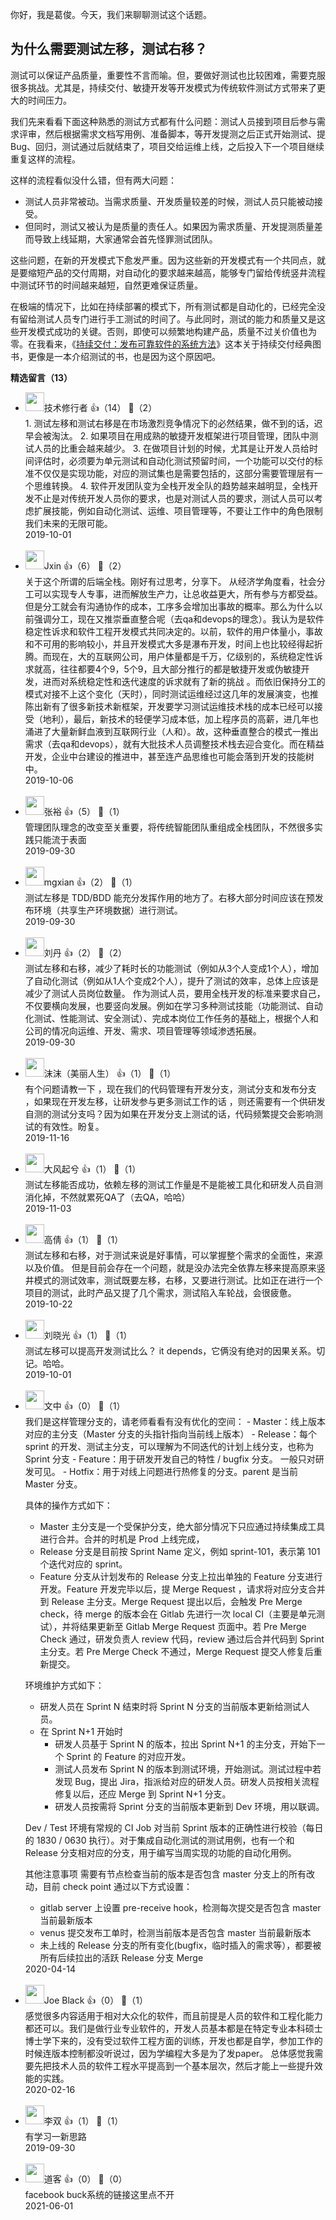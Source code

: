 你好，我是葛俊。今天，我们来聊聊测试这个话题。

## 为什么需要测试左移，测试右移？

测试可以保证产品质量，重要性不言而喻。但，要做好测试也比较困难，需要克服很多挑战。尤其是，持续交付、敏捷开发等开发模式为传统软件测试方式带来了更大的时间压力。

我们先来看看下面这种熟悉的测试方式都有什么问题：测试人员接到项目后参与需求评审，然后根据需求文档写用例、准备脚本，等开发提测之后正式开始测试、提Bug、回归，测试通过后就结束了，项目交给运维上线，之后投入下一个项目继续重复这样的流程。

这样的流程看似没什么错，但有两大问题：

- 测试人员非常被动。当需求质量、开发质量较差的时候，测试人员只能被动接受。
- 但同时，测试又被认为是质量的责任人。如果因为需求质量、开发提测质量差而导致上线延期，大家通常会首先怪罪测试团队。

这些问题，在新的开发模式下愈发严重。因为这些新的开发模式有一个共同点，就是要缩短产品的交付周期，对自动化的要求越来越高，能够专门留给传统竖井流程中测试环节的时间越来越短，自然更难保证质量。

在极端的情况下，比如在持续部署的模式下，所有测试都是自动化的，已经完全没有留给测试人员专门进行手工测试的时间了。与此同时，测试的能力和质量又是这些开发模式成功的关键。否则，即使可以频繁地构建产品，质量不过关价值也为零。在我看来，《[持续交付：发布可靠软件的系统方法](https://book.douban.com/subject/6862062/)》这本关于持续交付经典图书，更像是一本介绍测试的书，也是因为这个原因吧。
<div><strong>精选留言（13）</strong></div><ul>
<li><img src="https://static001.geekbang.org/account/avatar/00/0f/75/9b/611e74ab.jpg" width="30px"><span>技术修行者</span> 👍（14） 💬（2）<div>1. 测试左移和测试右移是在市场激烈竞争情况下的必然结果，做不到的话，迟早会被淘汰。
2. 如果项目在用成熟的敏捷开发框架进行项目管理，团队中测试人员的比重会越来越少。
3. 在做项目计划的时候，尤其是让开发人员给时间评估时，必须要为单元测试和自动化测试预留时间，一个功能可以交付的标准不仅仅是实现功能，对应的测试集也是需要包括的，这部分需要管理层有一个思维转换。
4. 软件开发团队变为全栈开发全队的趋势越来越明显，全栈开发不止是对传统开发人员你的要求，也是对测试人员的要求，测试人员可以考虑扩展技能，例如自动化测试、运维、项目管理等，不要让工作中的角色限制我们未来的无限可能。</div>2019-10-01</li><br/><li><img src="https://static001.geekbang.org/account/avatar/00/13/17/27/ec30d30a.jpg" width="30px"><span>Jxin</span> 👍（6） 💬（2）<div>关于这个所谓的后端全栈。刚好有过思考，分享下。
从经济学角度看，社会分工可以实现专人专事，进而解放生产力，让总收益更大，所有参与方都受益。但是分工就会有沟通协作的成本，工序多会增加出事故的概率。那么为什么以前强调分工，现在又推崇垂直整合呢（去qa和devops的理念）。我认为是软件稳定性诉求和软件工程开发模式共同决定的。以前，软件的用户体量小，事故和不可用的影响较小，并且开发模式大多是瀑布开发，时间上也比较经得起折腾。而现在，大的互联网公司，用户体量都是千万，亿级别的，系统稳定性诉求就高，往往都要4个9，5个9，且大部分推行的都是敏捷开发或伪敏捷开发，进而对系统稳定性和迭代速度的诉求就有了新的挑战 。而依旧保持分工的模式对接不上这个变化（天时），同时测试运维经过这几年的发展演变，也推陈出新有了很多新技术新框架，开发要学习测试运维技术栈的成本已经可以接受（地利），最后，新技术的轻便学习成本低，加上程序员的高薪，进几年也涌进了大量新鲜血液到互联网行业（人和）。故，这种垂直整合的模式一推出需求（去qa和devops），就有大批技术人员调整技术栈去迎合变化。而在精益开发，企业中台建设的推进中，甚至连产品思维也可能会落到开发的技能树中。</div>2019-10-06</li><br/><li><img src="https://static001.geekbang.org/account/avatar/00/12/4e/a1/bd0ccf62.jpg" width="30px"><span>张裕</span> 👍（5） 💬（1）<div>管理团队理念的改变至关重要，将传统智能团队重组成全栈团队，不然很多实践只能流于表面</div>2019-09-30</li><br/><li><img src="https://static001.geekbang.org/account/avatar/00/0f/7c/16/4d1e5cc1.jpg" width="30px"><span>mgxian</span> 👍（2） 💬（1）<div>测试左移是 TDD&#47;BDD 能充分发挥作用的地方了。右移大部分时间应该在预发布环境（共享生产环境数据）进行测试。</div>2019-09-30</li><br/><li><img src="https://static001.geekbang.org/account/avatar/00/10/82/42/8b04d489.jpg" width="30px"><span>刘丹</span> 👍（2） 💬（2）<div>测试左移和右移，减少了耗时长的功能测试（例如从3个人变成1个人），增加了自动化测试（例如从1人个变成2个人），提升了测试的效率，总体上应该是减少了测试人员岗位数量。
作为测试人员，要用全栈开发的标准来要求自己，不仅要横向发展，也要竖向发展。例如在学习多种测试技能（功能测试、自动化测试、性能测试、安全测试）、完成本岗位工作任务的基础上，根据个人和公司的情况向运维、开发、需求、项目管理等领域渗透拓展。</div>2019-09-30</li><br/><li><img src="https://static001.geekbang.org/account/avatar/00/10/09/8f/ad6039b6.jpg" width="30px"><span>沫沫（美丽人生）</span> 👍（1） 💬（1）<div>有个问题请教一下 ，现在我们的代码管理有开发分支，测试分支和发布分支 ，如果现在开发左移，让研发参与更多测试工作的话 ，则还需要有一个供研发自测的测试分支吗？因为如果在开发分支上测试的话，代码频繁提交会影响测试的有效性。盼复。</div>2019-11-16</li><br/><li><img src="https://static001.geekbang.org/account/avatar/00/10/c0/d0/0dfe3ced.jpg" width="30px"><span>大风起兮</span> 👍（1） 💬（1）<div>测试左移能否成功，依赖左移的测试工作量是不是能被工具化和研发人员自测消化掉，不然就累死QA了（去QA，哈哈）</div>2019-11-03</li><br/><li><img src="https://static001.geekbang.org/account/avatar/00/11/ca/8d/4ebf66a6.jpg" width="30px"><span>高倩</span> 👍（1） 💬（1）<div>测试左移和右移，对于测试来说是好事情，可以掌握整个需求的全面性，来源以及价值。
但是目前会存在一个问题，就是没办法完全依靠左移来提高原来竖井模式的测试效率，测试既要左移，右移，又要进行测试。比如正在进行一个项目的测试，此时产品又提了几个需求，测试陷入车轮战，会很疲惫。</div>2019-10-22</li><br/><li><img src="https://static001.geekbang.org/account/avatar/00/11/6e/8d/e07c8b7c.jpg" width="30px"><span>刘晓光</span> 👍（1） 💬（1）<div>测试左移可以提高开发测试比么？  it depends，它俩没有绝对的因果关系。切记。哈哈。</div>2019-10-01</li><br/><li><img src="https://static001.geekbang.org/account/avatar/00/10/92/8a/e86a8db7.jpg" width="30px"><span>文中</span> 👍（0） 💬（1）<div>我们是这样管理分支的，请老师看看有没有优化的空间：
- Master：线上版本对应的主分支（Master 分支的头指针指向当前线上版本）
- Release：每个 sprint 的开发、测试主分支，可以理解为不同迭代的计划上线分支，也称为 Sprint 分支
- Feature：用于研发开发自己的特性 &#47; bugfix 分支。 一般只对研发可见。
- Hotfix：用于对线上问题进行热修复的分支。parent 是当前 Master 分支。

具体的操作方式如下：
- Master 主分支是一个受保护分支，绝大部分情况下只应通过持续集成工具进行合并。合并的时机是 Prod 上线完成，
- Release 分支是目前按 Sprint Name 定义，例如 sprint-101，表示第 101 个迭代对应的 sprint。
- Feature 分支从计划发布的 Release 分支上拉出单独的 Feature 分支进行开发。Feature 开发完毕以后，提 Merge Request ，请求将对应分支合并到 Release 主分支。Merge Request 提出以后，会触发 Pre Merge check，待 merge 的版本会在 Gitlab 先进行一次 local CI（主要是单元测试），并将结果更新至 Gitlab Merge Request 页面中。若 Pre Merge Check 通过，研发负责人 review 代码，review 通过后合并代码到 Sprint 主分支。若 Pre Merge Check 不通过，Merge Request 提交人修复后重新提交。

环境维护方式如下：
- 研发人员在 Sprint N 结束时将 Sprint N 分支的当前版本更新给测试人员。
- 在 Sprint N+1 开始时
    - 研发人员基于 Sprint N 的版本，拉出 Sprint N+1 的主分支，开始下一个 Sprint 的 Feature 的对应开发。
    - 测试人员发布 Sprint N 的版本到测试环境，开始测试。测试过程中若发现 Bug，提出 Jira，指派给对应的研发人员。研发人员按相关流程修复以后，还应 Merge 到 Sprint N+1 分支。
    - 研发人员按需将 Sprint 分支的当前版本更新到 Dev 环境，用以联调。

Dev &#47; Test 环境有常规的 CI Job 对当前 Sprint 版本的正确性进行校验（每日的 1830 &#47; 0630 执行）。对于集成自动化测试的测试用例，也有一个和 Release 分支相对应的分支，用于编写当周实现的功能的自动化用例。

其他注意事项
需要有节点检查当前的版本是否包含 master 分支上的所有改动，目前 check point 通过以下方式设置：
- gitlab  server 上设置 pre-receive hook，检测每次提交是否包含 master 当前最新版本
- venus 提交发布工单时，检测当前版本是否包含 master 当前最新版本
- 未上线的 Release 分支的所有变化(bugfix，临时插入的需求等），都要被所有后续拉出的活跃 Release 分支 Merge

</div>2020-04-14</li><br/><li><img src="https://static001.geekbang.org/account/avatar/00/10/0f/70/cdef7a3d.jpg" width="30px"><span>Joe Black</span> 👍（0） 💬（1）<div>感觉很多内容适用于相对大众化的软件，而且前提是人员的软件和工程化能力都还可以。我们是做行业专业软件的，开发人员基本都是在特定专业本科硕士博士学下来的，没有受过软件工程方面的训练，开发也都是自学，参加工作的时候连版本控制都没听说过，因为学编程大多是为了发paper。
总体感觉我需要先把技术人员的软件工程水平提高到一个基本层次，然后才能上一些提升效能的实践。</div>2020-02-16</li><br/><li><img src="https://static001.geekbang.org/account/avatar/00/10/38/cf/f2c7d021.jpg" width="30px"><span>李双</span> 👍（1） 💬（1）<div>有学习一新思路</div>2019-09-30</li><br/><li><img src="https://static001.geekbang.org/account/avatar/00/12/69/95/13fed37b.jpg" width="30px"><span>道客</span> 👍（0） 💬（0）<div>facebook buck系统的链接这里点不开</div>2021-06-01</li><br/>
</ul>